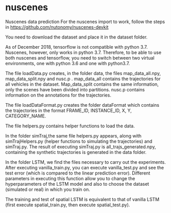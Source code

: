 # nuscenes
Nuscenes data prediction
For the nuscenes import to work, follow the steps in https://github.com/nutonomy/nuscenes-devkit

You need to download the dataset and place it in the dataset folder. 

As of December 2018, tensorflow is not compatible with python 3.7. Nuscenes, however, only works in python 3.7. Therefore, to be able to use both nuscenes and tensorflow, you need to switch between two virtual environments, one with python 3.6 and one with python3.7.

The file loadData.py creates, in the folder data, the files map_data_all.npy, map_data_split.npy and nusc.p . 
map_data_all contains the trajectories for all vehicles in the dataset. Map_data_split contains the same information, only the scenes have been divided into partitions. nusc.p contains information on the annotations for the trajectories.

The file loadDataFormat.py creates the folder dataFormat which contains the trajectories in the format FRAME_ID, INSTANCE_ID, X, Y, CATEGORY_NAME.

The file helpers.py contains helper functions to load the data.

In the folder simTraj,the same file helpers.py appears, along with simTrajHelpers.py (helper functions to simulating the trajectories) and simTraj.py. The result of executing simTraj.py is all_trajs_generated.npy, containing the synthetic trajectories is generated in the data folder.

In the folder LSTM, we find the files necessary to carry out the experiments. After executing vanilla_train.py, you can execute vanilla_test.py and see the test error (which is compared to the linear prediction error). Different parameters in executing this function allow you to change the hyperparameters of the LSTM model and also to choose the dataset (simulated or real) in which you train on. 

The training and test of spatial LSTM is equivalent to that of vanilla LSTM (first execute spatial_train.py, then execute spatial_test.py).


